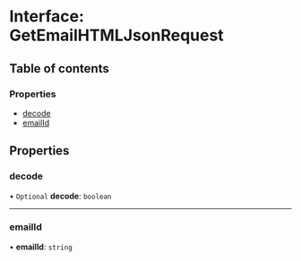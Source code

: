 # Interface: GetEmailHTMLJsonRequest

## Table of contents

### Properties

- [decode](GetEmailHTMLJsonRequest.md#decode)
- [emailId](GetEmailHTMLJsonRequest.md#emailid)

## Properties

### <a id="decode" name="decode"></a> decode

• `Optional` **decode**: `boolean`

___

### <a id="emailid" name="emailid"></a> emailId

• **emailId**: `string`
